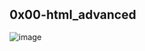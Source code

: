 0x00-html_advanced
-----------------
![image](https://github.com/HalimaEla59/alx-frontend/assets/86242444/7e84f6ae-a5e0-407d-8715-297c99004ed5)
